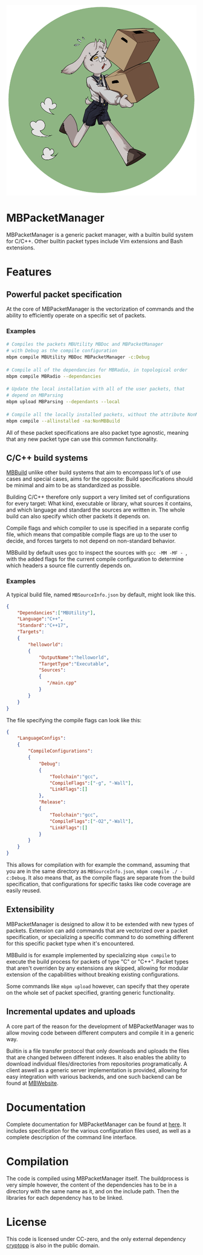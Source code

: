 ![Logo](Logo_Small.png)
# MBPacketManager

MBPacketManager is a generic packet manager, with a builtin build system for C/C++. Other builtin packet types include Vim extensions and Bash extensions. 

# Features

## Powerful packet specification

At the core of MBPacketManager is the vectorization of commands and the ability to efficiently operate on a specific set of packets. 

### Examples

```bash
# Compiles the packets MBUtility MBDoc and MBPacketManager
# with Debug as the compile configuration
mbpm compile MBUtility MBDoc MBPacketManager -c:Debug

# Compile all of the dependancies for MBRadio, in topological order
mbpm compile MBRadio --dependancies

# Update the local installation with all of the user packets, that 
# depend on MBParsing
mbpm upload MBParsing --dependants --local

# Compile all the locally installed packets, without the attribute NonMBBuild
mbpm compile --allinstalled -na:NonMBBuild
```


All of these packet specifications are also packet type agnostic, meaning that any new packet type can use this common functionality. 

## C/C++ build systems

[MBBuild](https://mrboboget.github.io/MBPacketManager/MBBuild/index.html) unlike other build systems that aim to encompass lot's of use cases and special cases, aims for the opposite: Build specifications should be minimal and aim to be as standardized as possible. 

Building C/C++ therefore only support a very limited set of configurations for every target: What kind, executable or library, what sources it contains, and which language and standard the sources are written in. The whole build can also specify which other packets it depends on. 

Compile flags and which compiler to use is specified in a separate config file, which means that compatible compile flags are up to the user to decide, and forces targets to not depend on non-standard behavior. 

MBBuild by default uses gcc to inspect the sources with `gcc -MM -MF - `, with the added flags for the current compile configuration to determine which headers a source file currently depends on. 

### Examples

A typical build file, named `MBSourceInfo.json` by default, might look like this. 

```json
{
    "Dependancies":["MBUtility"],
    "Language":"C++",
    "Standard":"C++17",
    "Targets":
    {
        "helloworld":
        {
            "OutputName":"helloworld",
            "TargetType":"Executable",
            "Sources":
            {
               "/main.cpp" 
            }
        }
    }
}
```


The file specifying the compile flags can look like this: 

```json
{
    "LanguageConfigs":
    {
        "CompileConfigurations":
        {
            "Debug":
            {
                "Toolchain":"gcc",
                "CompileFlags":["-g", "-Wall"],
                "LinkFlags":[]
            },
            "Release":
            {
                "Toolchain":"gcc",
                "CompileFlags":["-O2","-Wall"],
                "LinkFlags":[]
            }
        }
    }
}
```


This allows for compilation with for example the command, assuming that you are in the same directory as `MBSourceInfo.json`, `mbpm compile ./ -c:Debug`. It also means that, as the compile flags are separate from the build specification, that configurations for specific tasks like code coverage are easily reused. 

## Extensibility

MBPacketManager is designed to allow it to be extended with new types of packets. Extension can add commands that are vectorized over a packet specification, or specializing a specific command to do something different for this specific packet type when it's encountered. 

MBBuild is for example implemented by specializing `mbpm compile` to execute the build process for packets of type "C" or "C++". Packet types that aren't overriden by any extensions are skipped, allowing for modular extension of the capabilities without breaking existing configurations. 

Some commands like `mbpm upload` however, can specify that they operate on the whole set of packet specified, granting generic functionality. 

## Incremental updates and uploads

A core part of the reason for the development of MBPacketManager was to allow moving code between different computers and compile it in a generic way. 

Builtin is a file transfer protocol that only downloads and uploads the files that are changed between different indexes. It also enables the ability to download individual files/directories from repositories programatically. A client aswell as a generic server implementation is provided, allowing for easy integration with various backends, and one such backend can be found at [MBWebsite](https://github.com/MrBoboGet/MBWeb/MBWebsite). 

# Documentation

Complete documentation for MBPacketManager can be found at [here](https://mrboboget.github.io/MBPacketManager/index.html). It includes specification for the various configuration files used, as well as a complete description of the command line interface. 

# Compilation

The code is compiled using MBPacketManager itself. The buildprocess is very simple however, the content of the dependencies has to be in a directory with the same name as it, and on the include path. Then the libraries for each dependency has to be linked. 

# License

This code is licensed under CC-zero, and the only external dependency [cryptopp](https://github.com/weidai11/cryptopp) is also in the public domain. 

